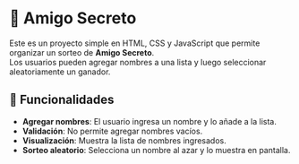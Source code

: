# 🎁 Amigo Secreto

Este es un proyecto simple en HTML, CSS y JavaScript que permite organizar un sorteo de **Amigo Secreto**.  
Los usuarios pueden agregar nombres a una lista y luego seleccionar aleatoriamente un ganador.

## 🚀 Funcionalidades
- **Agregar nombres**: El usuario ingresa un nombre y lo añade a la lista.
- **Validación**: No permite agregar nombres vacíos.
- **Visualización**: Muestra la lista de nombres ingresados.
- **Sorteo aleatorio**: Selecciona un nombre al azar y lo muestra en pantalla.
